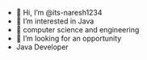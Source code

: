 - 👋 Hi, I’m @its-naresh1234
- 👀 I’m interested in Java 
- 🌱 computer science and engineering
- 💞️ I’m looking for an opportunity 
- Java Developer

<!---
its-naresh1234/its-naresh1234 is a ✨ special ✨ repository because its `README.md` (this file) appears on your GitHub profile.
You can click the Preview link to take a look at your changes.
--->
